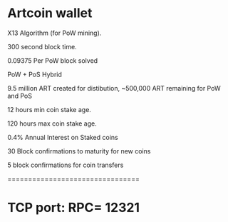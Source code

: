 # Artcoin wallet


X13 Algorithm (for PoW mining).

300 second block time.

0.09375 Per PoW block solved

PoW + PoS Hybrid 

9.5 million ART created for distibution, ~500,000 ART remaining for PoW and PoS  

12 hours min coin stake age.

120 hours max coin stake age.

0.4% Annual Interest on Staked coins

30 Block confirmations to maturity for new coins

5 block confirmations for coin transfers

================================

TCP port:
RPC=	12321
================================

